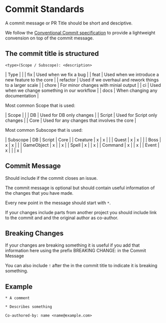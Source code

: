 # Commit Standards

A commit message or PR Title should be short and desciptive.

We follow the [Conventional Commit specification](https://www.conventionalcommits.org/en/v1.0.0/) to provide a lightweight convension on top of the commit message.

## The commit title is structured 

```
<type>(Scope / Subscope): <description>
```

| Type | |
| fix  | Used when we fix a bug |
| feat | Used when we introduce a new feature to the core |
| refactor | Used if we overhaul and rework things to a larger scale |
| chore | For minor changes with minial output |
| ci   | Used when we change something in our workflow |
| docs | When changing any documentation |

Most common Scope that is used:

| Scope | |
| DB | Used for DB only changes |
| Script | Used for Script only changes |
| Core | Used for any changes that involves the core |

Most common Subscope that is used:

| Subscope | DB | Script | Core |
| Creature | x | x | |
| Quest | x | x | |
| Boss | x | x | |
| GameObject | x | | x |
| Spell | x | | x |
| Command | x | | x |
| Event | x | | | x |

## Commit Message

Should include if the commit closes an issue.

The commit message is optional but should contain useful information of the changes that you have made.

Every new point in the message should start with `*`.

If your changes include parts from another project you should include link to the commit and and the original author as co-author.

## Breaking Changes

If your changes are breaking something it is useful if you add that information here using the prefix BREAKING CHANGE: in the Commit Message

You can also include `!` after the <type> in the commit title to indicate it is breaking something.

## Example

```
* A comment

* Describes something

Co-authored-by: name <name@example.com>
```
